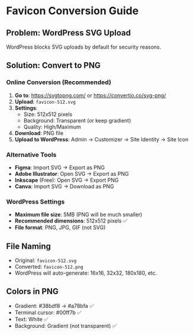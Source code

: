 # Favicon Conversion Guide

## Problem: WordPress SVG Upload
WordPress blocks SVG uploads by default for security reasons.

## Solution: Convert to PNG

### Online Conversion (Recommended)
1. **Go to**: https://svgtopng.com/ or https://convertio.co/svg-png/
2. **Upload**: `favicon-512.svg`
3. **Settings**: 
   - Size: 512x512 pixels
   - Background: Transparent (or keep gradient)
   - Quality: High/Maximum
4. **Download**: PNG file
5. **Upload to WordPress**: Admin → Customizer → Site Identity → Site Icon

### Alternative Tools
- **Figma**: Import SVG → Export as PNG
- **Adobe Illustrator**: Open SVG → Export as PNG
- **Inkscape** (Free): Open SVG → Export PNG
- **Canva**: Import SVG → Download as PNG

### WordPress Settings
- **Maximum file size**: 5MB (PNG will be much smaller)
- **Recommended dimensions**: 512x512 pixels ✅
- **File format**: PNG, JPG, GIF (not SVG)

## File Naming
- Original: `favicon-512.svg`
- Converted: `favicon-512.png`
- WordPress will auto-generate: 16x16, 32x32, 180x180, etc.

## Colors in PNG
- Gradient: #38bdf8 → #a78bfa ✅
- Terminal cursor: #00ff7b ✅  
- Text: White ✅
- Background: Gradient (not transparent) ✅
